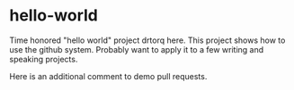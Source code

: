 hello-world
===========

Time honored "hello world" project
drtorq here. This project shows how to use the github system. Probably want to apply it to a few writing and speaking projects.

Here is an additional comment to demo pull requests.
